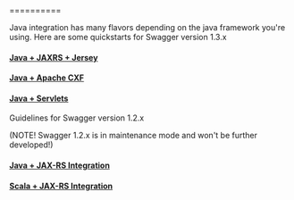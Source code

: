 ==========

Java integration has many flavors depending on the java framework you're using.  Here are some quickstarts for Swagger version 1.3.x

#### [Java + JAXRS + Jersey](https://github.com/wordnik/swagger-core/wiki/Java-JAXRS-Quickstart)

#### [Java + Apache CXF](https://github.com/wordnik/swagger-core/wiki/Java-CXF-Quickstart)

#### [Java + Servlets](https://github.com/wordnik/swagger-core/wiki/Servlet-Quickstart)


Guidelines for Swagger version 1.2.x

(NOTE!  Swagger 1.2.x is in maintenance mode and won't be further developed!)

#### [Java + JAX-RS Integration](java-jax-rs)

#### [Scala + JAX-RS Integration](scala-jax-rs)
